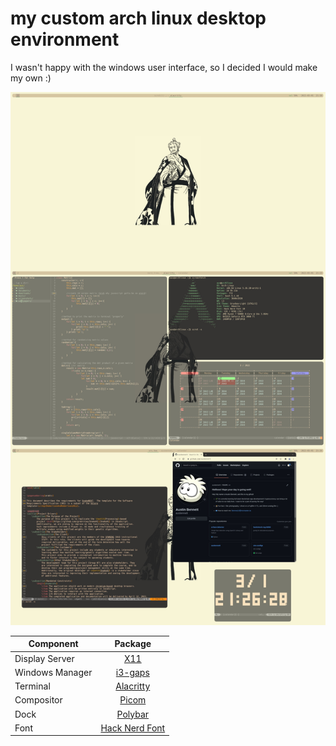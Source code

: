 # my custom arch linux desktop environment

I wasn't happy with the windows user interface, so I decided I would make my own :)

![Alt text](img/desktop.jpg?raw=true "My Desktop Environment")

| Component       | Package   |
| --------------- |:---------:|
| Display Server  | [X11](https://www.x.org/wiki/) |
| Windows Manager | [i3-gaps](https://github.com/Airblader/i3) |
| Terminal        | [Alacritty](https://github.com/alacritty/alacritty) |
| Compositor      | [Picom](https://github.com/yshui/picom) |
| Dock            | [Polybar](https://github.com/polybar/polybar) |
| Font            | [Hack Nerd Font](https://github.com/ryanoasis/nerd-fonts) |
